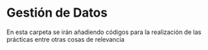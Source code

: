 # Gestión de Datos

En esta carpeta se irán añadiendo códigos para la realización de las prácticas entre otras cosas de relevancia